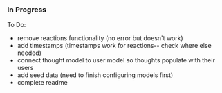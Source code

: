 ### In Progress

To Do:

* remove reactions functionality (no error but doesn't work)
* add timestamps (timestamps work for reactions-- check where else needed)
* connect thought model to user model so thoughts populate with their users
* add seed data (need to finish configuring models first)
* complete readme